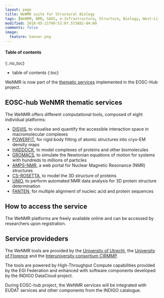 ```yaml
---
layout: page
title: WeNMR suite for Structural Biology
tags: [WeNRM, NRM, SAXS, e-Infrastructure, Structure, Biology, West-Life, EU, EGI, 7framework, Grid]
modified: 2018-05-21T09:53:07.573882-04:00
comments: false
image:
  feature: banner.png
---
```


#### Table of contents
{:.no_toc}
* table of contents
{:toc}


WeNMR is now part of the <a href="https://www.eosc-hub.eu/catalogue/WeNMR%20suite%20for%20Structural%20Biology" target="_blank">thematic services</a> implemented in the EOSC-Hub project.

## EOSC-hub WeNMR thematic services

The WeNMR offers different computational tools, composed of eight individual platforms:

* <a href="http://milou.science.uu.nl/enmr/services/DISVIS" target="_blank">DISVIS</a>, to visualise and quantify the accessible interaction space in macromolecular complexes
* <a href="http://milou.science.uu.nl/cgi/services/POWERFIT/powerfit/" target="_blank">POWERFIT</a>, for rigid body fitting of atomic structures into cryo-EM density maps
* <a href="http://haddock.science.uu.nl/enmr/services/HADDOCK2.2/" target="_blank">HADDOCK</a>, to model complexes of proteins and other biomolecules
* <a href="http://haddock.science.uu.nl/enmr/services/GROMACS/main.php" target="_blank">GROMACS</a>, to simulate the Newtonian equations of motion for systems with hundreds to millions of particles
* <a href="http://py-enmr.cerm.unifi.it/access/index" target="_blank">AMPS-NMR</a>, a web portal for Nuclear Magnetic Resonance (NMR) structures
* <a href="http://haddock.science.uu.nl/enmr/services/CS-ROSETTA3/" target="_blank">CS-ROSETTA</a>, to model the 3D structure of proteins
* <a href="http://haddock.chem.uu.nl/enmr/services/UNIO/unio.php" target="_blank">UNIO</a>, to perform automated NMR data analysis for 3D protein structure determination
* <a href="http://abs.cerm.unifi.it:8080/" target="_blank">FANTEN</a>, for multiple alignment of nucleic acid and protein sequences


## How to access the service

The WeNMR platforms are freely available online and can be accessed by researchers upon registration.


## Service provideders

The WeNMR tools are provided by the <a href="http://www.uu.nl/" target="_blank">University of Utrecht</a>, the <a href="https://www.unifi.it/changelang-eng.html" target="_blank">University of Florence</a> and the <a href="http://www.ens-lyon.fr/crmn/pnmr/partners/cirmmp-italy/" target="_blank">Interuniversity consortium CIRMMP</a>.

The tools are powered by High-Throughput Compute capabilities provided by the EGI Federation and enhanced with software components developed by the INDIGO DataCloud project.

During EOSC-hub project, the WeNMR services will be integrated with EUDAT services and other components from the INDIGO catalogue.

